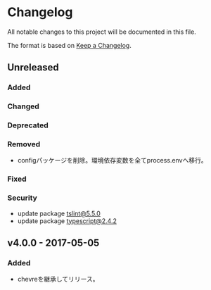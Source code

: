 # Changelog
All notable changes to this project will be documented in this file.

The format is based on [Keep a Changelog](http://keepachangelog.com/).

## Unreleased
### Added

### Changed

### Deprecated

### Removed
- configパッケージを削除。環境依存変数を全てprocess.envへ移行。

### Fixed

### Security
- update package [tslint@5.5.0](https://www.npmjs.com/package/tslint)
- update package [typescript@2.4.2](https://www.npmjs.com/package/typescript)

## v4.0.0 - 2017-05-05
### Added
- chevreを継承してリリース。
